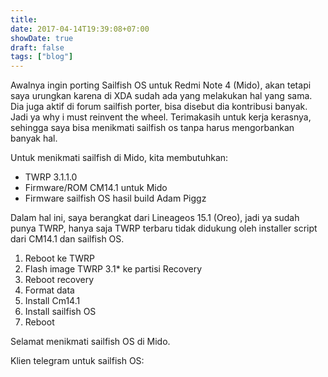 ```yaml
---
title: 
date: 2017-04-14T19:39:08+07:00
showDate: true
draft: false
tags: ["blog"]
---
```

Awalnya ingin porting Sailfish OS untuk Redmi Note 4 (Mido), akan tetapi saya urungkan karena di XDA sudah ada yang melakukan hal yang sama. Dia juga aktif di forum sailfish porter, bisa disebut dia kontribusi banyak. Jadi ya why i must reinvent the wheel. Terimakasih untuk kerja kerasnya, sehingga saya bisa menikmati sailfish os tanpa harus mengorbankan banyak hal.

Untuk menikmati sailfish di Mido, kita membutuhkan:
- TWRP 3.1.1.0
- Firmware/ROM CM14.1 untuk Mido
- Firmware sailfish OS hasil build Adam Piggz

Dalam hal ini, saya berangkat dari Lineageos 15.1 (Oreo), jadi ya sudah punya TWRP, hanya saja TWRP terbaru tidak didukung oleh installer script dari CM14.1 dan sailfish OS.

1. Reboot ke TWRP
2. Flash image TWRP 3.1* ke partisi Recovery
3. Reboot recovery
4. Format data
5. Install Cm14.1
6. Install sailfish OS
7. Reboot

Selamat menikmati sailfish OS di Mido.
<script async src="https://telegram.org/js/telegram-widget.js?4" data-telegram-post="unomindgithubio/4" data-width="100%" data-userpic="false"></script>

Klien telegram untuk sailfish OS:
<script async src="https://telegram.org/js/telegram-widget.js?4" data-telegram-post="unomindgithubio/3" data-width="100%" data-userpic="false"></script>

